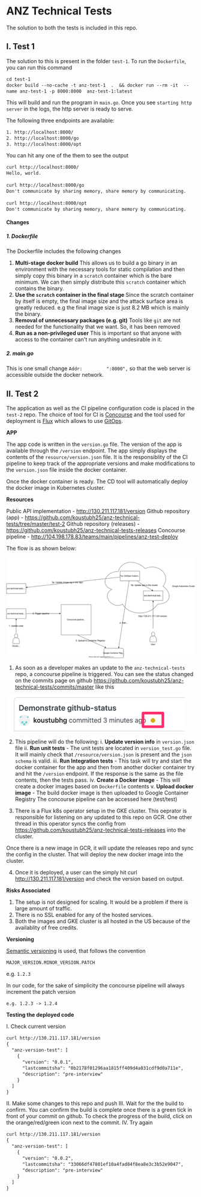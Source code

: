 # ANZ Technical Tests

The solution to both the tests is included in this repo.

## I. Test 1

The solution to this is present in the folder `test-1`.
To run the `Dockerfile`, you can run this command
```
cd test-1 
docker build --no-cache -t anz-test-1  .  && docker run --rm -it  --name anz-test-1 -p 8000:8000  anz-test-1:latest
```

This will build and run the program in `main.go`. Once you see `starting http server` in the logs, the http server is ready to serve.

The following three endpoints are available:
```
1. http://localhost:8000/
2. http://localhost:8000/go
3. http://localhost:8000/opt
```
You can hit any one of the them to see the output

```
curl http://localhost:8000/
Hello, world.

curl http://localhost:8000/go
Don't communicate by sharing memory, share memory by communicating.

curl http://localhost:8000/opt
Don't communicate by sharing memory, share memory by communicating.
```

#### Changes

##### 1. Dockerfile

The Dockerfile includes the following changes
1. **Multi-stage docker build**
This allows us to build a go binary in an environment with the necessary tools for static compilation and then simply copy this binary in a `scratch` container which is the bare minimum. We can then simply distribute this `scratch` container which contains the binary.
2. **Use the `scratch` container in the final stage** 
Since the scratch container by itself is empty, the final image size and the attack surface area is greatly reduced.
e.g the final image size is just 8.2 MB which is mainly the binary.
3. **Removal of unnecessary packages (e.g. git)**
Tools like `git` are not needed for the functionality that we want. So, it has been removed
4. **Run as a non-privileged user**
This is important so that anyone with access to the container can't run anything undesirable in it.

##### 2. main.go
This is one small change `Addr:         ":8000",` so that the web server is accessible outside the docker network.

## II. Test 2

The application as well as the CI pipeline configuration code is placed in the `test-2` repo. The choice of tool for CI is [Concourse](https://concourse-ci.org/) and the tool used for deployment is [Flux](https://github.com/fluxcd/flux) which allows to use [GitOps](https://www.weave.works/technologies/gitops/).

**APP**

The app code is written in the `version.go` file. The version of the app is available through the `/version` endpoint. The app simply displays the contents of the `resource/version.json` file. It is the responsiblity of the CI pipeline to keep track of the appropriate versions and make modifications to the `version.json` file inside the docker container.

Once the docker container is ready. The CD tool will automatically deploy the docker image in Kubernetes cluster.

**Resources**

Public API implementation - http://130.211.117.181/version
Github repository (app) - https://github.com/koustubh25/anz-technical-tests/tree/master/test-2
Github repository (releases) - https://github.com/koustubh25/anz-technical-tests-releases
Concourse pipeline - http://104.198.178.83/teams/main/pipelines/anz-test-deploy

The flow is as shown below:

![architecture](test-2/images/anz.svg)


1. As soon as a developer makes an update to the `anz-technical-tests` repo, a  concourse pipeline is triggered. You can see the status changed on the commits page on github https://github.com/koustubh25/anz-technical-tests/commits/master like this 

![status](test-2/images/github-status.png)

2. This pipeline will do the following:
i. **Update version info** in `version.json` file
ii. **Run unit tests** - The unit tests are located in `version_test.go` file. It will mainly check that `/resource/version.json` is present and the `json schema` is valid.
iii. **Run Integration tests** - This task will try and start the docker container for the app and then from another docker container try and hit the `/version` endpoint. If the response is the same as the file contents, then the tests pass. 
iv. **Create a Docker image** - This will create a docker images based on `Dockerfile` contents
v. **Upload docker image** - The build docker image is then uploaded to Google Container Registry
The concourse pipeline can be accessed here (test/test)

3. There is a Flux k8s operator setup in the GKE cluster. This oeprator is responsible for listening on any updated to this repo on GCR. 
One other thread in this operator syncs the config from https://github.com/koustubh25/anz-technical-tests-releases into the cluster.

Once there is a new image  in GCR, it will update the releases repo and sync the config in the cluster. That will deploy the new docker image into the cluster.

4. Once it is deployed, a user can the simply hit curl http://130.211.117.181/version and check the version based on output.

**Risks Associated**

1. The setup is not designed for scaling. It would be a problem if there is large amount of traffic.
2. There is no SSL enabled for any of the hosted services.
3. Both the images and GKE cluster is all hosted in the US because of the availablity of free credits.

**Versioning**

[Semantic versioning](https://semver.org/) is used, that follows the convention 
```
MAJOR_VERSION.MINOR_VERSION.PATCH
```
e.g. `1.2.3`

In our code, for the sake of simplicity the concourse pipeline will always increment the patch version 
```
e.g. 1.2.3 -> 1.2.4
```

**Testing the deployed code**

I. Check current version
```
curl http://130.211.117.181/version
{
  "anz-version-test": [
    {
      "version": "0.0.1",
      "lastcommitsha": "0b2178f01296aa1815ff409d4a031cdf9d0a711e",
      "description": "pre-interview"
    }
  ]
}
```

II. Make some changes to this repo and push
III. Wait for the the build to confirm. You can confirm the build is complete once there is a green tick in front of your commit on github. To check the progress of the build, click on the orange/red/green icon next to the commit.
IV. Try again
```
curl http://130.211.117.181/version
{
  "anz-version-test": [
    {
      "version": "0.0.2",
      "lastcommitsha": "33066df47801ef10a4fad84f8ea8e3c3b52e9047",
      "description": "pre-interview"
    }
  ]
}
```